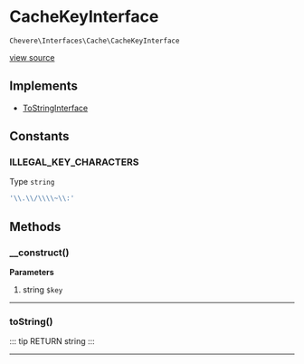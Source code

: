 # CacheKeyInterface

`Chevere\Interfaces\Cache\CacheKeyInterface`

[view source](https://github.com/chevere/chevere/blob/master/interfaces/Cache/CacheKeyInterface.php)

## Implements

- [ToStringInterface](../To/ToStringInterface.md)
## Constants

### ILLEGAL_KEY_CHARACTERS

Type `string`

```php
'\\.\\/\\\\~\\:'
```

## Methods

### __construct()

**Parameters**

1. string `$key`

---

### toString()

::: tip RETURN
string
:::


---

